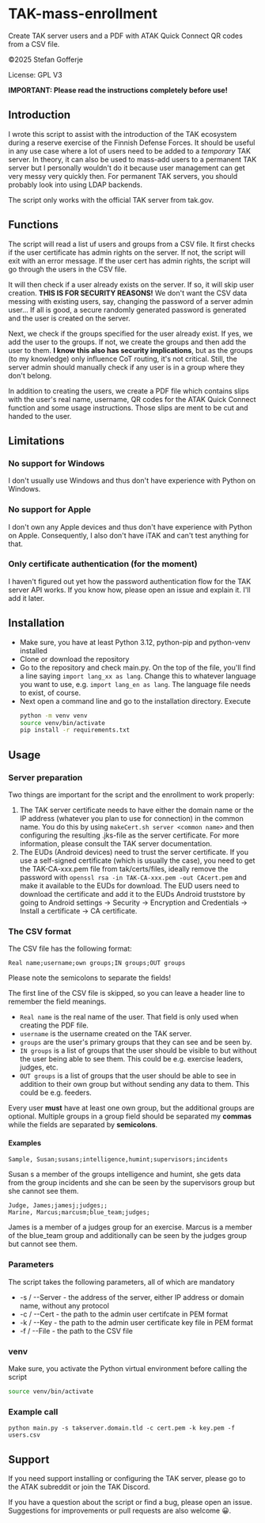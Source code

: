 # TAK-mass-enrollment

Create TAK server users and a PDF with ATAK Quick Connect QR codes from a CSV file.

&copy;2025 Stefan Gofferje

License: GPL V3

**IMPORTANT: Please read the instructions completely before use!**

## Introduction

I wrote this script to assist with the introduction of the TAK ecosystem during a reserve exercise
of the Finnish Defense Forces. It should be useful in any use case where a lot of users need to be
added to a _temporary_ TAK server. In theory, it can also be used to mass-add users to a permanent
TAK server but I personally wouldn't do it because user management can get very messy very quickly
then. For permanent TAK servers, you should probably look into using LDAP backends.

The script only works with the official TAK server from tak.gov.

## Functions

The script will read a list uf users and groups from a CSV file. It first checks if the user certificate
has admin rights on the server. If not, the script will exit with an error message. If the user cert has
admin rights, the script will go through the users in the CSV file.

It will then check if a user already exists on the server. If so, it will skip user creation.
**THIS IS FOR SECURITY REASONS!** We don't want the CSV data messing with existing users, say,
changing the password of a server admin user... If all is good, a secure randomly generated password
is generated and the user is created on the server.

Next, we check if the groups specified for the user already exist. If yes, we add the user to the groups.
If not, we create the groups and then add the user to them. **I know this also has security implications**,
but as the groups (to my knowledge) only influence CoT routing, it's not critical. Still, the server admin
should manually check if any user is in a group where they don't belong.

In addition to creating the users, we create a PDF file which contains slips with the user's real name,
username, QR codes for the ATAK Quick Connect function and some usage instructions. Those slips are ment
to be cut and handed to the user.

## Limitations

### No support for Windows

I don't usually use Windows and thus don't have experience with Python on Windows.

### No support for Apple

I don't own any Apple devices and thus don't have experience with Python on Apple. Consequently,
I also don't have iTAK and can't test anything for that.

### Only certificate authentication (for the moment)

I haven't figured out yet how the password authentication flow for the TAK server API works. If you know how,
please open an issue and explain it. I'll add it later.

## Installation

- Make sure, you have at least Python 3.12, python-pip and python-venv installed
- Clone or download the repository
- Go to the repository and check main.py. On the top of the file, you'll find a line saying `import lang_xx as lang`.
  Change this to whatever language you want to use, e.g. `import lang_en as lang`. The language file needs to exist,
  of course.
- Next open a command line and go to the installation directory. Execute
  ```bash
  python -m venv venv
  source venv/bin/activate
  pip install -r requirements.txt
  ```

## Usage

### Server preparation

Two things are important for the script and the enrollment to work properly:

1. The TAK server certificate needs to have either the domain name or the IP address (whatever you plan to use
   for connection) in the common name. You do this by using `makeCert.sh server <common name>` and then configuring
   the resulting .jks-file as the server certificate. For more information, please consult the TAK server
   documentation.
2. The EUDs (Android devices) need to trust the server certificate. If you use a self-signed certificate (which
   is usually the case), you need to get the TAK-CA-xxx.pem file from tak/certs/files, ideally remove the password
   with `openssl rsa -in TAK-CA-xxx.pem -out CAcert.pem` and make it available to the EUDs for download. The EUD
   users need to download the certificate and add it to the EUDs Android truststore by going to Android settings
   -> Security -> Encryption and Credentials -> Install a certificate -> CA certificate.

### The CSV format

The CSV file has the following format:

`Real name;username;own groups;IN groups;OUT groups`

Please note the semicolons to separate the fields!

The first line of the CSV file is skipped, so you can leave a header line to remember the field meanings.

- `Real name` is the real name of the user. That field is only used when creating the PDF file.
- `username` is the username created on the TAK server.
- `groups` are the user's primary groups that they can see and be seen by.
- `IN groups` is a list of groups that the user should be visible to but without the user being able
  to see them. This could be e.g. exercise leaders, judges, etc.
- `OUT groups` is a list of groups that the user should be able to see in addition to their own group but
  without sending any data to them. This could be e.g. feeders.

Every user **must** have at least one own group, but the additional groups are optional. Multiple groups in a group
field should be separated my **commas** while the fields are separated by **semicolons**.

#### Examples

`Sample, Susan;susans;intelligence,humint;supervisors;incidents`

Susan s a member of the groups intelligence and humint, she gets data from the group incidents and she can be seen
by the supervisors group but she cannot see them.

```
Judge, James;jamesj;judges;;
Marine, Marcus;marcusm;blue_team;judges;
```

James is a member of a judges group for an exercise. Marcus is a member of the blue_team group and additionally can
be seen by the judges group but cannot see them.

### Parameters

The script takes the following parameters, all of which are mandatory

- -s / --Server <server address> - the address of the server, either IP address or domain name, without any protocol
- -c / --Cert <certificate file> - the path to the admin user certifcate in PEM format
- -k / --Key <key file> - the path to the admin user certificate key file in PEM format
- -f / --File <CSV file> - the path to the CSV file

### venv

Make sure, you activate the Python virtual environment before calling the script

```bash
source venv/bin/activate
```

### Example call

`python main.py -s takserver.domain.tld -c cert.pem -k key.pem -f users.csv`

## Support

If you need support installing or configuring the TAK server, please go to the ATAK subreddit
or join the TAK Discord.

If you have a question about the script or find a bug, please open an issue. Suggestions for improvements
or pull requests are also welcome 😀.
